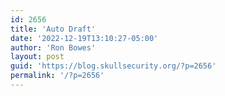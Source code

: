 ```yaml
---
id: 2656
title: 'Auto Draft'
date: '2022-12-19T13:10:27-05:00'
author: 'Ron Bowes'
layout: post
guid: 'https://blog.skullsecurity.org/?p=2656'
permalink: '/?p=2656'
---
```


